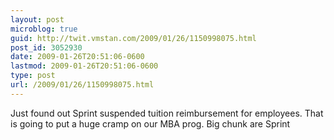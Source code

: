 ```yaml
---
layout: post
microblog: true
guid: http://twit.vmstan.com/2009/01/26/1150998075.html
post_id: 3052930
date: 2009-01-26T20:51:06-0600
lastmod: 2009-01-26T20:51:06-0600
type: post
url: /2009/01/26/1150998075.html
---
```

Just found out Sprint suspended tuition reimbursement for employees. That is going to put a huge cramp on our MBA prog. Big chunk are Sprint
